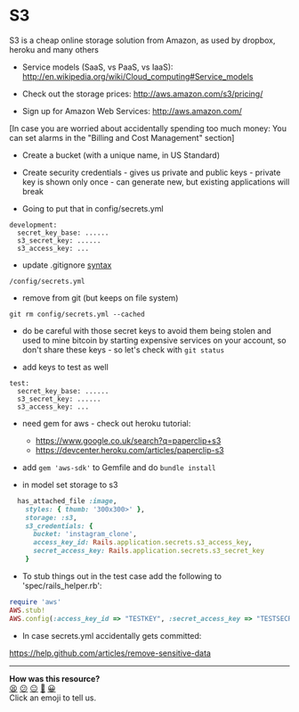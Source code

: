 S3
===

S3 is a cheap online storage solution from Amazon, as used by dropbox, heroku and many others 

* Service models (SaaS, vs PaaS, vs IaaS): http://en.wikipedia.org/wiki/Cloud_computing#Service_models

* Check out the storage prices: http://aws.amazon.com/s3/pricing/

* Sign up for Amazon Web Services: http://aws.amazon.com/

[In case you are worried about accidentally spending too much money:  You can set alarms in the "Billing and Cost Management" section]

* Create a bucket (with a unique name, in US Standard)

* Create security credentials - gives us private and public keys - private key is shown only once - can generate new, but existing applications will break

* Going to put that in config/secrets.yml

```
development:
  secret_key_base: ......
  s3_secret_key: ......
  s3_access_key: ...
```

* update .gitignore [syntax](http://stackoverflow.com/questions/8527597/gitignore-file-syntax)

`/config/secrets.yml`

* remove from git (but keeps on file system)

`git rm config/secrets.yml --cached`

* do be careful with those secret keys to avoid them being stolen and used to mine bitcoin by starting expensive services on your account, so don't share these keys - so let's check with `git status`

* add keys to test as well 

```
test:
  secret_key_base: ......
  s3_secret_key: ......
  s3_access_key: ...
```

* need gem for aws - check out heroku tutorial:

    - https://www.google.co.uk/search?q=paperclip+s3
    - https://devcenter.heroku.com/articles/paperclip-s3
 
* add `gem 'aws-sdk'` to Gemfile and do `bundle install`

* in model set storage to s3

```ruby
  has_attached_file :image, 
    styles: { thumb: '300x300>' }, 
    storage: :s3,
    s3_credentials: {
      bucket: 'instagram_clone',
      access_key_id: Rails.application.secrets.s3_access_key,
      secret_access_key: Rails.application.secrets.s3_secret_key
    }
```

* To stub things out in the test case add the following to 'spec/rails_helper.rb':

```ruby
require 'aws'
AWS.stub!
AWS.config(:access_key_id => "TESTKEY", :secret_access_key => "TESTSECRET")
```

* In case secrets.yml accidentally gets committed:

https://help.github.com/articles/remove-sensitive-data

<!-- BEGIN GENERATED SECTION DO NOT EDIT -->

---

**How was this resource?**  
[😫](https://airtable.com/shrUJ3t7KLMqVRFKR?prefill_Repository=course&prefill_File=walkthroughs/S3.md&prefill_Sentiment=😫) [😕](https://airtable.com/shrUJ3t7KLMqVRFKR?prefill_Repository=course&prefill_File=walkthroughs/S3.md&prefill_Sentiment=😕) [😐](https://airtable.com/shrUJ3t7KLMqVRFKR?prefill_Repository=course&prefill_File=walkthroughs/S3.md&prefill_Sentiment=😐) [🙂](https://airtable.com/shrUJ3t7KLMqVRFKR?prefill_Repository=course&prefill_File=walkthroughs/S3.md&prefill_Sentiment=🙂) [😀](https://airtable.com/shrUJ3t7KLMqVRFKR?prefill_Repository=course&prefill_File=walkthroughs/S3.md&prefill_Sentiment=😀)  
Click an emoji to tell us.

<!-- END GENERATED SECTION DO NOT EDIT -->
